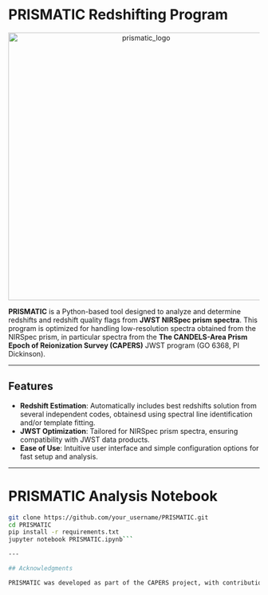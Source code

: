 # PRISMATIC Redshifting Program

<center><img width="537" alt="prismatic_logo" src="https://github.com/user-attachments/assets/be684848-9304-40fe-8420-851bfad3f844" /></center>
  
**PRISMATIC** is a Python-based tool designed to analyze and determine redshifts and redshift quality flags from **JWST NIRSpec prism spectra**. This program is optimized for handling low-resolution spectra obtained from the NIRSpec prism, in particular spectra from the **The CANDELS-Area Prism Epoch of Reionization Survey (CAPERS)** JWST program (GO 6368, PI Dickinson).


---

## Features  
- **Redshift Estimation**: Automatically includes best redshifts solution from several independent codes, obtainesd using spectral line identification and/or template fitting.  
- **JWST Optimization**: Tailored for NIRSpec prism spectra, ensuring compatibility with JWST data products.  
- **Ease of Use**: Intuitive user interface and simple configuration options for fast setup and analysis.   

---
# PRISMATIC Analysis Notebook

```bash
git clone https://github.com/your_username/PRISMATIC.git  
cd PRISMATIC  
pip install -r requirements.txt
jupyter notebook PRISMATIC.ipynb```

---

## Acknowledgments

PRISMATIC was developed as part of the CAPERS project, with contributions from the JWST community. 
